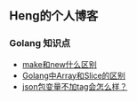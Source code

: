 ## Heng的个人博客

### Golang 知识点
- [make和new什么区别](https://www.cnblogs.com/koeln/p/15192376.html)
- [Golang中Array和Slice的区别](https://www.jianshu.com/p/10d23e9ffc36)
- [json包变量不加tag会怎么样？](https://mp.weixin.qq.com/s/bZlKV_BWSqc-qCa4DrsCbg)
